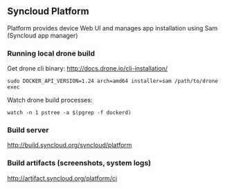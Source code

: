 ## Syncloud Platform

Platform provides device Web UI and manages app installation using Sam (Syncloud app manager)

### Running local drone build

Get drone cli binary: http://docs.drone.io/cli-installation/
````
sudo DOCKER_API_VERSION=1.24 arch=amd64 installer=sam /path/to/drone exec
````

Watch drone build processes:
````
watch -n 1 pstree -a $(pgrep -f dockerd)
````

### Build server

http://build.syncloud.org/syncloud/platform

### Build artifacts (screenshots, system logs)

http://artifact.syncloud.org/platform/ci